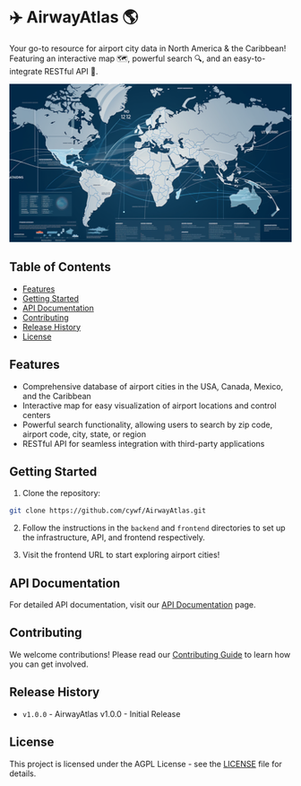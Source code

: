 # ✈️ AirwayAtlas 🌎

Your go-to resource for airport city data in North America & the Caribbean! Featuring an interactive map 🗺️, powerful search 🔍, and an easy-to-integrate RESTful API 🚀.

![alt text](frontend/assets/airwayatlas_img_3.png)

## Table of Contents

- [Features](#features)
- [Getting Started](#getting-started)
- [API Documentation](#api-documentation)
- [Contributing](#contributing)
- [Release History](#release-history)
- [License](#license)

## Features

- Comprehensive database of airport cities in the USA, Canada, Mexico, and the Caribbean
- Interactive map for easy visualization of airport locations and control centers
- Powerful search functionality, allowing users to search by zip code, airport code, city, state, or region
- RESTful API for seamless integration with third-party applications

## Getting Started

1. Clone the repository:

```bash
git clone https://github.com/cywf/AirwayAtlas.git
```

2. Follow the instructions in the `backend` and `frontend` directories to set up the infrastructure, API, and frontend respectively.

3. Visit the frontend URL to start exploring airport cities!

## API Documentation

For detailed API documentation, visit our [API Documentation](#) page.

## Contributing

We welcome contributions! Please read our [Contributing Guide](CONTRIBUTING.md) to learn how you can get involved.

## Release History

- `v1.0.0` - AirwayAtlas v1.0.0 - Initial Release

## License

This project is licensed under the AGPL License - see the [LICENSE](LICENSE) file for details.
